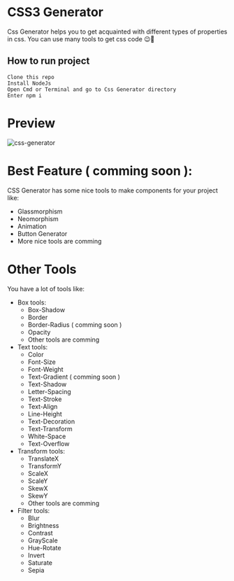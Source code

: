 # CSS3 Generator
Css Generator helps you to get acquainted with different types of properties in css. You can use many tools to get css code 😉🧨

## How to run project
    Clone this repo 
    Install NodeJs
    Open Cmd or Terminal and go to Css Generator directory
    Enter npm i

# Preview
![css-generator](https://user-images.githubusercontent.com/89915857/137693802-0738bc64-ca17-41fd-ac1b-fb8dcbe7855c.png)

# Best Feature ( comming soon ):
CSS Generator has some nice tools to make components for your project like:
- Glassmorphism
- Neomorphism
- Animation
- Button Generator
- More nice tools are comming

# Other Tools
You have a lot of tools like:
- Box tools:
  - Box-Shadow
  - Border
  - Border-Radius ( comming soon )
  - Opacity
  - Other tools are comming
- Text tools:
  - Color
  - Font-Size
  - Font-Weight
  - Text-Gradient ( comming soon )
  - Text-Shadow
  - Letter-Spacing
  - Text-Stroke
  - Text-Align
  - Line-Height
  - Text-Decoration
  - Text-Transform
  - White-Space
  - Text-Overflow
- Transform tools:
  - TranslateX
  - TransformY
  - ScaleX
  - ScaleY
  - SkewX
  - SkewY
  - Other tools are comming
- Filter tools:
  - Blur
  - Brightness
  - Contrast
  - GrayScale
  - Hue-Rotate
  - Invert
  - Saturate
  - Sepia
